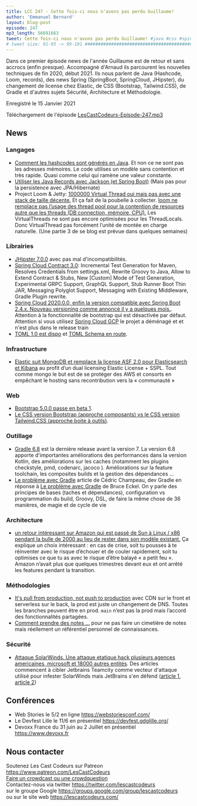 ```yaml
---
title: LCC 247 - Cette fois-ci nous n'avons pas perdu Guillaume!
author: 'Emmanuel Bernard'
layout: blog-post
episode: 247
mp3_length: 56691663
tweet: Cette fois-ci nous n'avons pas perdu Guillaume! #java #css #spingboot #springcloud #jhispter
# tweet size: 91-93 -> 99-101 #######################################################################
---
```

Dans ce premier épisode news de l'année Guillaume est de retour et sans accrocs (enfin presque). Accompagné d'Arnaud ils parcourent les nouvelles techniques de fin 2020, début 2021. Ils nous parlent de Java (Hashcode, Loom, records), des news Spring (SpringBoot, SpringCloud, JHipster), du changement de license chez Elastic, de CSS (Bootstrap, Tailwind.CSS), de Gradle et d'autres sujets  Sécurité, Architecture et Méthodologie.

Enregistré le 15 Janvier 2021

Téléchargement de l'épisode [LesCastCodeurs-Episode-247.mp3](https://traffic.libsyn.com/lescastcodeurs/LesCastCodeurs-Episode-247.mp3)

## News

### Langages

* [Comment les hashcodes sont générés en Java](https://alidg.me/blog/2020/7/15/hash-code). Et non ce ne sont pas les adresses mémoires. Le code utilises un modèle sans contention et très rapide. Quasi comme celui qui ramène une valeur constante.
* [Utiliser les Java Records avec Jackson (et Spring Boot)](https://youribonnaffe.github.io/java/records/spring/2021/01/10/records-spring-boot.html) (Mais pas pour la persistence avec JPA/Hibernate)
* Project Loom & Jetty: [1000000 Virtual Thread oui mais pas avec une stack de taille décente.](https://webtide.com/do-looms-claims-stack-up-part-1/) Et ça fait de la poubelle à collecter. [loom ne remplace pas l’usage des thread pool pour la contention de resources autre que les threads (DB connection, mémoire, CPU).](https://webtide.com/do-looms-claims-stack-up-part-2/) Les VirtualThreads ne sont pas encore optimisées pour les ThreadLocals. Donc VirtualThread pas forcément l’unité de montée en charge naturelle. (Une partie 3 de se blog est prévue dans quelques semaines)

### Librairies

* [JHipster 7.0.0](https://www.jhipster.tech/2020/12/21/jhipster-release-7.0.0-beta.0.html) avec pas mal d'incompatibilités.
* [Spring Cloud Contract 3.0](https://toomuchcoding.com/articles/2020/12/23/spring-cloud-contract-3-0-0-released/): Incremental Test Generation for Maven, Resolves Credentials from settings.xml, Rewrite Groovy to Java, Allow to Extend Contract & Stubs, New [Custom] Mode of Test Generation, Experimental GRPC Support, GraphQL Support, Stub Runner Boot Thin JAR, Messaging Polyglot Support, Messaging with Existing Middleware, Gradle Plugin rewrite. 
* [Spring Cloud 2020.0.0, enfin la version compatible avec Spring Boot 2.4.x. Nouveau versioning comme annoncé il y a quelques mois.](https://spring.io/blog/2020/12/22/spring-cloud-2020-0-0-aka-ilford-is-available). Attention à la fonctionnalité de bootstrap qui est désactivée par défaut. Attention si vous utilisez [Spring Cloud GCP](https://github.com/GoogleCloudPlatform/spring-cloud-gcp) le projet a déménagé et et n'est plus dans le release train
* [TOML 1.0 est dispo](https://github.com/toml-lang/toml/releases/tag/1.0.0) et [TOML Schema en route](https://github.com/brunoborges/toml-schema). 

### Infrastructure

* [Elastic suit MongoDB et remplace la license ASF 2.0 pour Elasticsearch et Kibana](https://www.elastic.co/blog/licensing-change) au profit d’un dual licensing Elastic License + SSPL. Tout comme mongo le but est de se protéger des AWS et consorts en empêchant le hosting sans recontribution vers la « communauté »

### Web

* [Bootstrap 5.0.0 passe en beta 1](https://getbootstrap.com/docs/5.0/migration/).  
* [Le CSS version Bootstrap (approche composants) vs le CSS version Tailwind.CSS (approche boite à outils)](https://www.touilleur-express.fr/2021/01/04/comprendre-css-de-boostrap-a-tailwind-css/).  

### Outillage

* [Gradle 6.8](https://docs.gradle.org/6.8/release-notes.html) est la dernière release avant la version 7. La version 6.8 apporte d'importantes améliorations des performances dans la version Kotlin, des améliorations sur les caches (notamment les plugins checkstyle, pmd, codenarc, jacoco ). Améliorations sur la feature toolchain, les composites builds et la gestion des dépendances ...
* [Le problème avec Gradle](https://melix.github.io/blog/2021/01/the-problem-with-gradle.html) article de Cédric Champeau, dev Gradle en réponse à [Le problème avec Gradle](https://www.bruceeckel.com/2021/01/02/the-problem-with-gradle/) de Bruce Eckel. On y parle des principes de bases (taches et dépendances), configuration vs programmation du build, Groovy, DSL, de faire la même chose de 36 manières, de magie et de cycle de vie

### Architecture

* [un retour intéressant sur Amazon qui est passé de Sun à Linux / x86 pendant la bulle de 2000 au lieu de rester dans son modèle existant.](https://threadreaderapp.com/thread/1347677573900242944.html) Ça explique un choix intéressant : en cas de crise, soit tu pousses à te réinventer avec le risque d’échouer et de couler rapidement, soit tu optimises ce que tu as avec le risque d’être balayé « a petit feu ». Amazon n’avait plus que quelques trimestres devant eux et ont arrêté les features pendant la transition.

### Méthodologies

* [It's pull from production, not push to production](https://labnotes.org/pull-requests-continuous-integration/) avec CDN sur le front et serverless sur le back, la prod est juste un changement de DNS. Toutes les branches peuvent être en prod. `main` n’est pas la prod mais l’accord des fonctionnalités partagées.  
* [Comment prendre des notes ...](http://fego.github.io/2020/11/01/J'ai-enfin-appris-%C3%A0-prendre-des-notes.html) pour ne pas faire un cimetière de notes mais réellement un référentiel personnel de connaissances. 

### Sécurité

* [Attaque SolarWinds. Une attaque etatique hack plusieurs agences americaines, microsoft et 18000 autres entités](https://www.clubic.com/cybercriminality/actualite-25253-sunburst-solarwinds-que-faut[…]e-la-cyberattaque-d-ampleur-qui-a-touche-les-etats-unis-.html). Des articles commencent à cibler Jetbrains Teamcity comme vecteur d'attaque utilisé pour infester SolarWinds mais JetBrains s'en défend ([article 1](https://blog.jetbrains.com/blog/2021/01/06/statement-on-the-story-from-the-new-york-times-regarding-jetbrains-and-solarwinds/), [article 2](https://blog.jetbrains.com/blog/2021/01/07/an-update-on-solarwinds/))

## Conférences

* Web Stories le 5/2 en ligne <https://webstoriesconf.com/>  
* Le Devfest Lille le 11/6 en présentiel <https://devfest.gdglille.org/> 
* Devoxx France du 31 juin au 2 Juillet en présentiel <https://www.devoxx.fr>

## Nous contacter

Soutenez Les Cast Codeurs sur Patreon <https://www.patreon.com/LesCastCodeurs>  
[Faire un crowdcast ou une crowdquestion](https://lescastcodeurs.com/crowdcasting/)  
Contactez-nous via twitter <https://twitter.com/lescastcodeurs>  
sur le groupe Google <https://groups.google.com/group/lescastcodeurs>  
ou sur le site web <https://lescastcodeurs.com/>
<!-- vim: set spelllang=fr : -->
